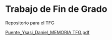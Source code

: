 # Trabajo de Fin de Grado
Repositorio para el TFG

[Puente_Ysasi_Daniel_MEMORIA TFG.pdf](https://github.com/user-attachments/files/20416209/Puente_Ysasi_Daniel_MEMORIA.TFG.pdf)
